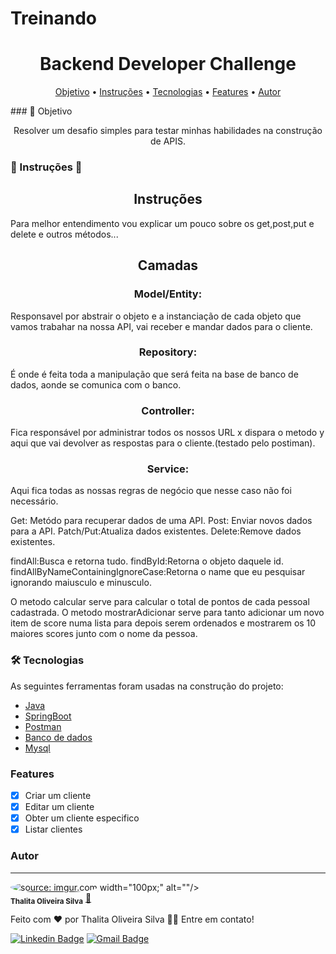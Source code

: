 # Treinando

<h1 align="center">Backend Developer Challenge</h1>
<p align="center">
 <a href="#objetivo">Objetivo</a> •
 <a href="#Instruções">Instruções</a> •
 <a href="#Tecnologias">Tecnologias</a> •
 <a href="#Features">Features</a> • 
 <a href="#Autor">Autor</a>
</p>
### 🎲 Objetivo

<p align="center">Resolver um  desafio simples para testar minhas habilidades na construção de APIS.</p>

### 🚀 Instruções  🚧
<h2 align="center">Instruções</h2>
Para melhor entendimento vou explicar um pouco sobre os get,post,put e delete e outros métodos...
<h2 align="center">Camadas</h2>
<h3 align="center">Model/Entity:</h3>
Responsavel por abstrair o objeto e a instanciação de cada objeto que vamos trabahar na nossa API,
vai receber e mandar dados para o cliente.
<h3 align="center">Repository:</h3>
É onde é feita toda a manipulação que será feita na base de banco de dados, aonde se comunica com o banco.
<h3 align="center">Controller:</h3>
Fica responsável por administrar todos os nossos URL x dispara o metodo y aqui que vai devolver as 
respostas para o cliente.(testado pelo postiman).
<h3 align="center">Service:</h3>
Aqui fica todas as nossas regras de negócio que nesse caso não foi necessário.

Get: Metódo para recuperar dados de uma API.
Post: Enviar novos dados para a API.
Patch/Put:Atualiza dados existentes.
Delete:Remove dados existentes.
 
findAll:Busca e retorna tudo.
findById:Retorna o objeto daquele id.
findAllByNameContainingIgnoreCase:Retorna o name que eu pesquisar ignorando maiusculo e minusculo.

O metodo calcular serve para calcular o total de pontos de cada pessoal cadastrada.
O metodo mostrarAdicionar serve para tanto adicionar um novo item de score numa lista
para depois serem ordenados e mostrarem os 10 maiores scores junto com o nome da pessoa.

### 🛠 Tecnologias

As seguintes ferramentas foram usadas na construção do projeto:

- [Java](https://www.java.com/pt-BR/)
- [SpringBoot](https://spring.io/projects/spring-boot)
- [Postman](https://www.postman.com/)
- [Banco de dados](https://www.oracle.com/br/mysql/)
- [Mysql](https://www.oracle.com/br/mysql/)

### Features

- [x] Criar um cliente
- [x] Editar um cliente
- [x] Obter um cliente especifico
- [x] Listar clientes

### Autor
---

<a href="https://github.com/ThalitaProgramadora">
 <img style="border-radius: 50%;" <img src="https://imgur.com/wVGcp53" title="source: imgur.com" /></a> width="100px;" alt=""/>
 <br />
 <sub><b>Thalita Oliveira Silva</b></sub></a> <a href="https://github.com/ThalitaProgramadora" title="github">🚀</a>


Feito com ❤️ por Thalita Oliveira Silva 👋🏽 Entre em contato!

[![Linkedin Badge](https://img.shields.io/badge/-Thalita-blue?style=flat-square&logo=Linkedin&logoColor=white&link=https://www.linkedin.com/in/thalitaoliveirasilva2649/)](https://www.linkedin.com/in/thalitaoliveirasilva2649/) 
[![Gmail Badge](https://img.shields.io/badge/-thalita.programadora@gmail.com-c14438?style=flat-square&logo=Gmail&logoColor=white&link=mailto:thalita.programadora@gmail.com)](mailto:thalita.programadora@gmail.com)

